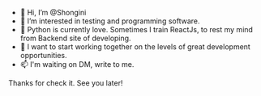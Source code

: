 - 👋 Hi, I’m @Shongini
- 👀 I’m interested in testing and programming software.
- 🌱 Python is currently love. Sometimes I train ReactJs, to rest my mind from Backend site of developing.
- 💞️ I want to start working together on the levels of great development opportunities.
- 📫 I'm waiting on DM, write to me.

Thanks for check it. See you later! 

